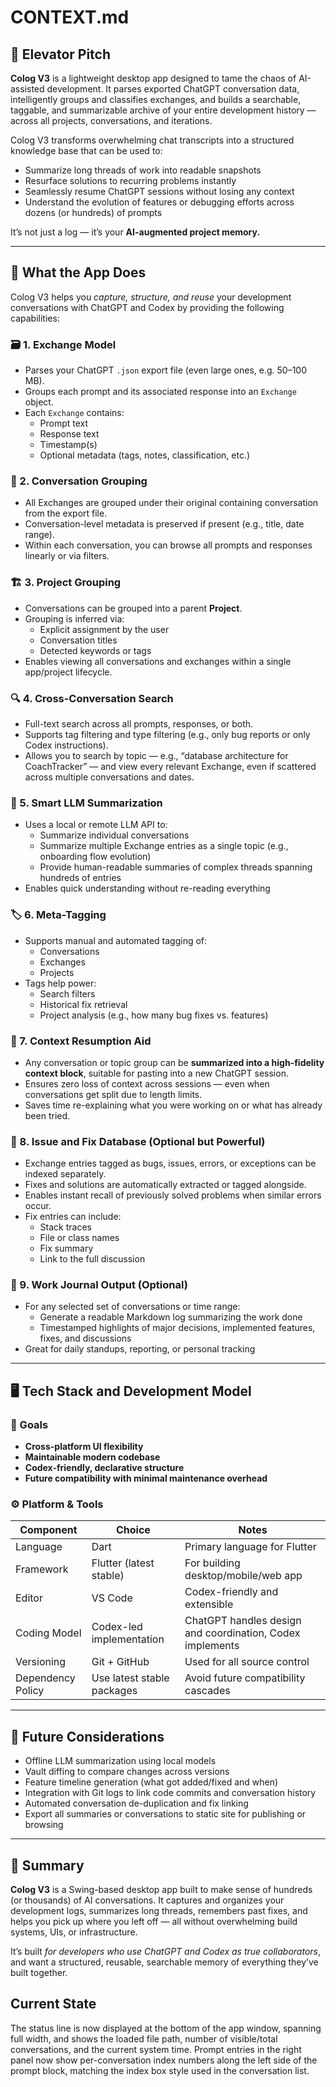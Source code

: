 # CONTEXT.md

## 🚀 Elevator Pitch

**Colog V3** is a lightweight desktop app designed to tame the chaos of AI-assisted development. It parses exported ChatGPT conversation data, intelligently groups and classifies exchanges, and builds a searchable, taggable, and summarizable archive of your entire development history — across all projects, conversations, and iterations.

Colog V3 transforms overwhelming chat transcripts into a structured knowledge base that can be used to:

- Summarize long threads of work into readable snapshots
- Resurface solutions to recurring problems instantly
- Seamlessly resume ChatGPT sessions without losing any context
- Understand the evolution of features or debugging efforts across dozens (or hundreds) of prompts

It’s not just a log — it’s your **AI-augmented project memory.**

---

## 🧠 What the App Does

Colog V3 helps you *capture, structure, and reuse* your development conversations with ChatGPT and Codex by providing the following capabilities:

### 🗃️ 1. Exchange Model

- Parses your ChatGPT `.json` export file (even large ones, e.g. 50–100 MB).
- Groups each prompt and its associated response into an `Exchange` object.
- Each `Exchange` contains:
  - Prompt text
  - Response text
  - Timestamp(s)
  - Optional metadata (tags, notes, classification, etc.)

### 💬 2. Conversation Grouping

- All Exchanges are grouped under their original containing conversation from the export file.
- Conversation-level metadata is preserved if present (e.g., title, date range).
- Within each conversation, you can browse all prompts and responses linearly or via filters.

### 🏗️ 3. Project Grouping

- Conversations can be grouped into a parent **Project**.
- Grouping is inferred via:
  - Explicit assignment by the user
  - Conversation titles
  - Detected keywords or tags
- Enables viewing all conversations and exchanges within a single app/project lifecycle.

### 🔍 4. Cross-Conversation Search

- Full-text search across all prompts, responses, or both.
- Supports tag filtering and type filtering (e.g., only bug reports or only Codex instructions).
- Allows you to search by topic — e.g., “database architecture for CoachTracker” — and view every relevant Exchange, even if scattered across multiple conversations and dates.

### 🧠 5. Smart LLM Summarization

- Uses a local or remote LLM API to:
  - Summarize individual conversations
  - Summarize multiple Exchange entries as a single topic (e.g., onboarding flow evolution)
  - Provide human-readable summaries of complex threads spanning hundreds of entries
- Enables quick understanding without re-reading everything

### 🏷️ 6. Meta-Tagging

- Supports manual and automated tagging of:
  - Conversations
  - Exchanges
  - Projects
- Tags help power:
  - Search filters
  - Historical fix retrieval
  - Project analysis (e.g., how many bug fixes vs. features)

### 🔄 7. Context Resumption Aid

- Any conversation or topic group can be **summarized into a high-fidelity context block**, suitable for pasting into a new ChatGPT session.
- Ensures zero loss of context across sessions — even when conversations get split due to length limits.
- Saves time re-explaining what you were working on or what has already been tried.

### 🧩 8. Issue and Fix Database (Optional but Powerful)

- Exchange entries tagged as bugs, issues, errors, or exceptions can be indexed separately.
- Fixes and solutions are automatically extracted or tagged alongside.
- Enables instant recall of previously solved problems when similar errors occur.
- Fix entries can include:
  - Stack traces
  - File or class names
  - Fix summary
  - Link to the full discussion

### 📝 9. Work Journal Output (Optional)

- For any selected set of conversations or time range:
  - Generate a readable Markdown log summarizing the work done
  - Timestamped highlights of major decisions, implemented features, fixes, and discussions
- Great for daily standups, reporting, or personal tracking

---

## 🖥️ Tech Stack and Development Model

### 🎯 Goals

- **Cross-platform UI flexibility**
- **Maintainable modern codebase**
- **Codex-friendly, declarative structure**
- **Future compatibility with minimal maintenance overhead**

### ⚙️ Platform & Tools

| Component           | Choice                      | Notes |
|---------------------|------------------------------|-------|
| Language            | Dart                         | Primary language for Flutter |
| Framework           | Flutter (latest stable)      | For building desktop/mobile/web app |
| Editor              | VS Code                      | Codex-friendly and extensible |
| Coding Model        | Codex-led implementation     | ChatGPT handles design and coordination, Codex implements |
| Versioning          | Git + GitHub                 | Used for all source control |
| Dependency Policy   | Use latest stable packages   | Avoid future compatibility cascades |

---

## 🔮 Future Considerations

- Offline LLM summarization using local models
- Vault diffing to compare changes across versions
- Feature timeline generation (what got added/fixed and when)
- Integration with Git logs to link code commits and conversation history
- Automated conversation de-duplication and fix linking
- Export all summaries or conversations to static site for publishing or browsing

---

## 🧾 Summary

**Colog V3** is a Swing-based desktop app built to make sense of hundreds (or thousands) of AI conversations. It captures and organizes your development logs, summarizes long threads, remembers past fixes, and helps you pick up where you left off — all without overwhelming build systems, UIs, or infrastructure.

It’s built *for developers who use ChatGPT and Codex as true collaborators*, and want a structured, reusable, searchable memory of everything they’ve built together.


## Current State
The status line is now displayed at the bottom of the app window, spanning full width, and shows the loaded file path, number of visible/total conversations, and the current system time.
Prompt entries in the right panel now show per-conversation index numbers along the left side of the prompt block, matching the index box style used in the conversation list.

